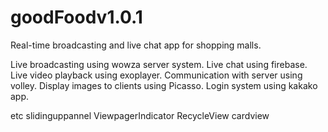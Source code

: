 # goodFoodv1.0.1

Real-time broadcasting and live chat app for shopping malls.

Live broadcasting using wowza server system.
Live chat using firebase.
Live video playback using exoplayer.
Communication with server using volley.
Display images to clients using Picasso.
Login system using kakako app.

etc
slidinguppannel
ViewpagerIndicator
RecycleView
cardview
